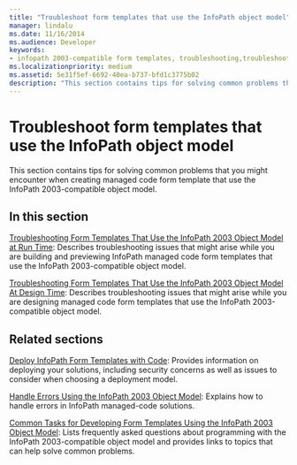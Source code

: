 ```yaml
---
title: "Troubleshoot form templates that use the InfoPath object model"
manager: lindalu
ms.date: 11/16/2014
ms.audience: Developer
keywords:
- infopath 2003-compatible form templates, troubleshooting,troubleshooting form templates [InfoPath 2007],form templates [InfoPath 2007], troubleshooting,troubleshooting [InfoPath 2007], InfoPath 2003-compatible form templates
ms.localizationpriority: medium
ms.assetid: 5e31f5ef-6692-40ea-b737-bfd1c3775b02
description: "This section contains tips for solving common problems that you might encounter when creating managed code form template that use the InfoPath 2003-compatible object model."
---
```


# Troubleshoot form templates that use the InfoPath object model

This section contains tips for solving common problems that you might encounter when creating managed code form template that use the InfoPath 2003-compatible object model.
  
## In this section

[Troubleshooting Form Templates That Use the InfoPath 2003 Object Model at Run Time](troubleshoot-form-templates-that-use-infopath-object-model-at-runtime.md): Describes troubleshooting issues that might arise while you are building and previewing InfoPath managed code form templates that use the InfoPath 2003-compatible object model.
    
[Troubleshooting Form Templates That Use the InfoPath 2003 Object Model At Design Time](troubleshoot-form-templates-that-use-infopath-object-model-at-design-time.md): Describes troubleshooting issues that might arise while you are designing managed code form templates that use the InfoPath 2003-compatible object model.
    
## Related sections

[Deploy InfoPath Form Templates with Code](how-to-deploy-infopath-form-templates-with-code.md): Provides information on deploying your solutions, including security concerns as well as issues to consider when choosing a deployment model.
    
[Handle Errors Using the InfoPath 2003 Object Model](how-to-handle-errors-using-the-infopath-2003-object-model.md): Explains how to handle errors in InfoPath managed-code solutions.
    
[Common Tasks for Developing Form Templates Using the InfoPath 2003 Object Model](common-tasks-for-developing-form-templates-using-infopath-object-model.md): Lists frequently asked questions about programming with the InfoPath 2003-compatible object model and provides links to topics that can help solve common problems.
    

